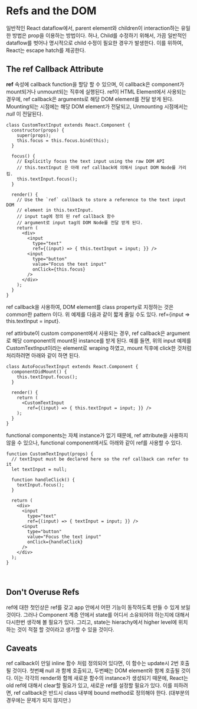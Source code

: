 Refs and the DOM
======

일반적인 React dataflow에서, parent element와 children이 interaction하는 유일한 방법은 prop을 이용하는 방법이다. 
허나, Child를 수정하기 위해서, 가끔 일반적인 dataflow를 벗어나 명시적으로 child 수정이 필요한 경우가 발생한다. 
이를 위하여, React는 escape hatch를 제공한다. 

The ref Callback Attribute
----
**ref** 속성에 callback function을 할당 할 수 있으며, 이 callback은 component가 mount되거나 unmount되는 직후에 실행된다. ref이 HTML Element에서 사용되는 경우에, ref callback은 arguments로 해당 DOM element를 전달 받게 된다.
Mounting되는 시점에는 해당 DOM element가 전달되고, Unmounting 시점에서는 *null* 이 전달된다. 

```
class CustomTextInput extends React.Component {
  constructor(props) {
    super(props);
    this.focus = this.focus.bind(this);
  }

  focus() {
    // Explicitly focus the text input using the raw DOM API
    // this.textInput 은 아래 ref callback에 의해서 input DOM Node를 가리킴. 
    this.textInput.focus();
  }

  render() {
    // Use the `ref` callback to store a reference to the text input DOM
    // element in this.textInput.
    // input tag에 정의 된 ref callback 함수 
    // argument로 input tag의 DOM Node를 전달 받게 된다. 
    return (
      <div>
        <input
          type="text"
          ref={(input) => { this.textInput = input; }} />
        <input
          type="button"
          value="Focus the text input"
          onClick={this.focus}
        />
      </div>
    );
  }
}
```

ref callback을 사용하여, DOM element를 class property로 지정하는 것은 common한 pattern 이다. 위 예제를 다음과 같이 짧게 줄일 수도 있다. ref={input => this.textInput = input}.

ref attirbute이 custom component에서 사용되는 경우, ref callback은 argument로 해당 component의 mount된 instance를 받게 된다. 예를 들면, 위의 input 예제를 CustomTextInput이라는 element로 wraping 하였고, mount 직후에 click한 것처럼 처리하려면 아래와 같이 하면 된다. 

```
class AutoFocusTextInput extends React.Component {
  componentDidMount() {
    this.textInput.focus();
  }

  render() {
    return (
      <CustomTextInput
        ref={(input) => { this.textInput = input; }} />
    );
  }
}
```

functional components는 자체 instance가 없기 때문에, ref attribute을 사용하지 않을 수 있으나, functional component에서도 아래와 같이 ref를 사용할 수 있다. 

```
function CustomTextInput(props) {
  // textInput must be declared here so the ref callback can refer to it
  let textInput = null;

  function handleClick() {
    textInput.focus();
  }

  return (
    <div>
      <input
        type="text"
        ref={(input) => { textInput = input; }} />
      <input
        type="button"
        value="Focus the text input"
        onClick={handleClick}
      />
    </div>
  );  
}
```

<br>

Don't Overuse Refs
---

ref에 대한 첫인상은 ref를 갖고 app 안에서 어떤 기능이 동작하도록 만들 수 있게 보일 것이다. 그러나 Component 계층 안에서 state를 어디서 소유되어야 하는지에 대해서 다시한번 생각해 볼 필요가 있다. 그리고, state는 hierachy에서 higher level에 위치하는 것이 적절 할 것이라고 생가할 수 있을 것이다. 

Caveats
---
ref callback이 만일 inline 함수 처럼 정의되어 있다면, 이 함수는 update시 2번 호출될 것이다. 첫번째 null 과 함께 호출되고, 두번째는 DOM element와 함께 호출될 것이다. 이는 각각의 render와 함께 새로운 함수의 instance가 생성되기 때문에, React는 old ref에 대해서 clear할 필요가 있고, 새로운 ref를 설정할 필요가 있다. 이를 피하려면, ref callback은 반드시 class 내부에 bound method로 정의해야 한다. (대부분의 경우에는 문제가 되지 않지만.) 